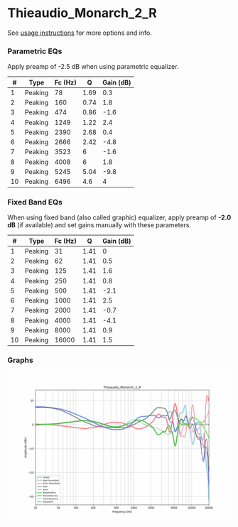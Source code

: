 # Thieaudio_Monarch_2_R
See [usage instructions](https://github.com/jaakkopasanen/AutoEq#usage) for more options and info.

### Parametric EQs
Apply preamp of -2.5 dB when using parametric equalizer.

|   # | Type    |   Fc (Hz) |    Q |   Gain (dB) |
|-----|---------|-----------|------|-------------|
|   1 | Peaking |        78 | 1.69 |         0.3 |
|   2 | Peaking |       160 | 0.74 |         1.8 |
|   3 | Peaking |       474 | 0.86 |        -1.6 |
|   4 | Peaking |      1249 | 1.22 |         2.4 |
|   5 | Peaking |      2390 | 2.68 |         0.4 |
|   6 | Peaking |      2666 | 2.42 |        -4.8 |
|   7 | Peaking |      3523 | 6    |        -1.6 |
|   8 | Peaking |      4008 | 6    |         1.8 |
|   9 | Peaking |      5245 | 5.04 |        -9.8 |
|  10 | Peaking |      6496 | 4.6  |         4   |

### Fixed Band EQs
When using fixed band (also called graphic) equalizer, apply preamp of **-2.0 dB** (if available) and set gains manually with these parameters.

|   # | Type    |   Fc (Hz) |    Q |   Gain (dB) |
|-----|---------|-----------|------|-------------|
|   1 | Peaking |        31 | 1.41 |         0   |
|   2 | Peaking |        62 | 1.41 |         0.5 |
|   3 | Peaking |       125 | 1.41 |         1.6 |
|   4 | Peaking |       250 | 1.41 |         0.8 |
|   5 | Peaking |       500 | 1.41 |        -2.1 |
|   6 | Peaking |      1000 | 1.41 |         2.5 |
|   7 | Peaking |      2000 | 1.41 |        -0.7 |
|   8 | Peaking |      4000 | 1.41 |        -4.1 |
|   9 | Peaking |      8000 | 1.41 |         0.9 |
|  10 | Peaking |     16000 | 1.41 |         1.5 |

### Graphs
![](./Thieaudio_Monarch_2_R.png)
